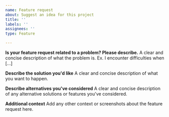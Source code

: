 ```yaml
---
name: Feature request
about: Suggest an idea for this project
title: ''
labels: ''
assignees: ''
type: Feature

---
```


**Is your feature request related to a problem? Please describe.**
A clear and concise description of what the problem is. Ex. I encounter difficulties when [...]

**Describe the solution you'd like**
A clear and concise description of what you want to happen.

**Describe alternatives you've considered**
A clear and concise description of any alternative solutions or features you've considered.

**Additional context**
Add any other context or screenshots about the feature request here.
